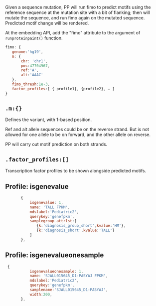 Given a sequence mutation, PP will run fimo to predict motifs using the
reference sequence at the mutation site with a bit of flanking; then
will mutate the sequence, and run fimo again on the mutated sequence.
Predicted motif change will be rendered.

At the embedding API, add the "fimo" attribute to the argument of
`runproteinpaint()` function.

```javascript
fimo: {
   genome:'hg19',
   m: {
       chr: 'chr1',
       pos:47704967, 
       ref:'A', 
       alt:'AAAC'
   },
   fimo_thresh:1e-3,
   factor_profiles:[ { profile1}, {profile2}, … ]
}
```

## `.m:{}`

Defines the variant, with 1-based position.

Ref and alt allele sequences could be on the reverse strand. But is not
allowed for one allele to be on forward, and the other allele on
reverse.

PP will carry out motif prediction on both strands.

## `.factor_profiles:[]`

Transcription factor profiles to be shown alongside predicted motifs.

## Profile: isgenevalue

```javascript
       {
           isgenevalue: 1,
           name: 'TALL FPKM',
           mdslabel:'Pediatric2',
           querykey:'genefpkm',
           samplegroup_attrlst:[
              {k:'diagnosis_group_short',kvalue:'HM'},
              {k:'diagnosis_short',kvalue:'TALL'}
           ]
       },
```

## Profile: isgenevalueonesample

```javascript
 {
           isgenevalueonesample: 1,
           name: 'SJALL015645_D1-PASYAJ FPKM',
           mdslabel:'Pediatric2',
           querykey:'genefpkm',
           samplename:'SJALL015645_D1-PASYAJ',
           width:200,
       },
```